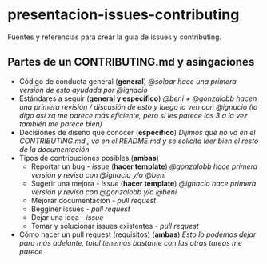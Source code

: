 # presentacion-issues-contributing
Fuentes y referencias para crear la guía de issues y contributing.

## Partes de un CONTRIBUTING.md y asingaciones

* Código de conducta general  (**general**) _@solpar hace una primera versión de esto ayudada por @ignacio_
* Estándares a seguir  (**general y específico**) _@beni + @gonzalobb hacen una primera revisión / discusión de esto y luego lo ven con @ignacio (lo digo así xq me parece más eficiente, pero si les parece los 3 a la vez también me parece bien)_
* Decisiones de diseño que conocer (**específico**)  _Dijimos que no va en el CONTRIBUTING.md , va en el README.md y se solicita leer bien el resto de la documentación_
* Tipos de contribuciones posibles (**ambas**)
   + Reportar un bug - _issue_ (**hacer template**)  _@gonzalobb  hace primera versión y revisa con @ignacio  y/o @beni_
   + Sugerir una mejora - _issue_ (**hacer template**)  _@ignacio hace primera versión y revisa con @gonzalobb y/o @beni_
   + Mejorar documentación - _pull request_
   + Begginer issues - _pull request_
   + Dejar una idea - _issue_
   + Tomar y solucionar issues existentes - _pull request_
* Cómo hacer un pull request (requisitos) (**ambas**) _Esto lo podemos dejar para más adelante, total tenemos bastante con las otras tareas me parece_

